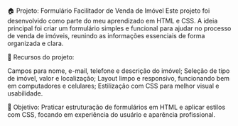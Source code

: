 🏠 Projeto: Formulário Facilitador de Venda de Imóvel
Este projeto foi desenvolvido como parte do meu aprendizado em HTML e CSS. A ideia principal foi criar um formulário simples e funcional para ajudar no processo de venda de imóveis, reunindo as informações essenciais de forma organizada e clara.

📄 Recursos do projeto:

Campos para nome, e-mail, telefone e descrição do imóvel;
Seleção de tipo de imóvel, valor e localização;
Layout limpo e responsivo, funcionando bem em computadores e celulares;
Estilização com CSS para melhor visual e usabilidade.

🎯 Objetivo:
Praticar estruturação de formulários em HTML e aplicar estilos com CSS, focando em experiência do usuário e aparência profissional.
